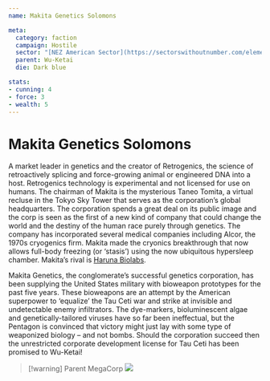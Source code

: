 ```yaml
---
name: Makita Genetics Solomons

meta:
  category: faction
  campaign: Hostile
  sector: "[NEZ American Sector](https://sectorswithoutnumber.com/elements/E9FKrPjS8tsRmoryYMpe/faction) "
  parent: Wu-Ketai
  die: Dark blue

stats:
- cunning: 4
- force: 3
- wealth: 5
---
```


# Makita Genetics  Solomons

A market leader in genetics and the creator of Retrogenics, the science of retroactively splicing and force-growing animal or engineered DNA into a host. Retrogenics technology is experimental and not licensed for use on humans. The chairman of Makita is the mysterious Taneo Tomita, a virtual recluse in the Tokyo Sky Tower that serves as the corporation’s global headquarters. The corporation spends a great deal on its public image and the corp is seen as the first of a new kind of company that could change the world and the destiny of the human race purely through genetics. The company has incorporated several medical companies including Alcor, the 1970s cryogenics firm. Makita made the cryonics breakthrough that now allows full-body freezing (or ‘stasis’) using the now ubiquitous hypersleep chamber. Makita’s rival is [Haruna Biolabs](haruna.md).

Makita Genetics, the conglomerate’s successful genetics corporation, has been supplying the United States military with bioweapon prototypes for the past five years. These bioweapons are an attempt by the American superpower to ‘equalize’ the Tau Ceti war and strike at invisible and undetectable enemy infiltrators. The dye-markers, bioluminescent algae and genetically-tailored viruses have so far been ineffectual, but the Pentagon is convinced that victory might just lay with some type of weaponized biology – and not bombs. Should the corporation succeed then the unrestricted corporate development license for Tau Ceti has been promised to Wu-Ketai!


> [!warning] Parent MegaCorp
> ![](https://i.imgur.com/QEu2vfo.png)

